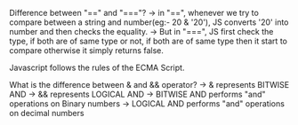 Difference between "==" and "==="?
-> in "==", whenever we try to compare between a string and number(eg:- 20 & '20'), JS converts '20' into number and then checks the equality.
-> But in "===", JS first check the type, if both are of same type or not, if both are of same type then it start to compare otherwise it simply returns false.

Javascript follows the rules of the ECMA Script.

What is the difference between & and && operator?
-> & represents BITWISE AND 
-> && represents LOGICAL AND
-> BITWISE AND performs "and" operations on Binary numbers
-> LOGICAL AND performs "and" operations on decimal numbers

